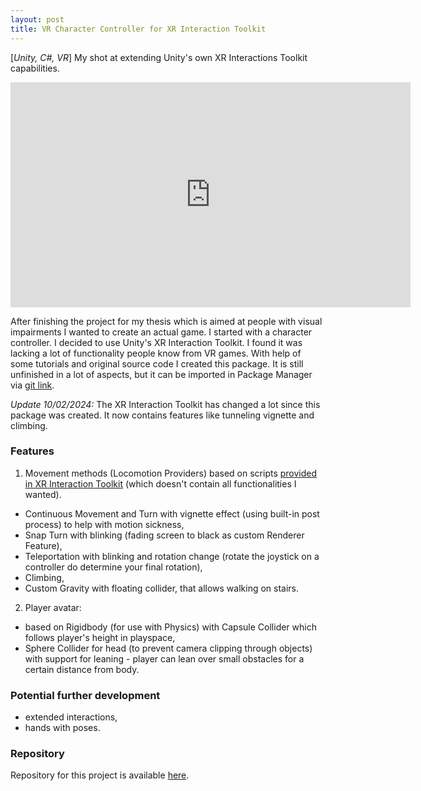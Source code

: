 ```yaml
---
layout: post
title: VR Character Controller for XR Interaction Toolkit
---
```


[*Unity, C#, VR*] My shot at extending Unity's own XR Interactions Toolkit capabilities.
<iframe src="https://player.vimeo.com/video/634590129" width="640" height="360" frameborder="0" allow="autoplay; fullscreen" allowfullscreen></iframe>

After finishing the project for my thesis which is aimed at people with visual impairments I wanted to create an actual game. I started with a character controller.
I decided to use Unity's XR Interaction Toolkit. I found it was lacking a lot of functionality people know from VR games.
With help of some tutorials and original source code I created this package.
It is still unfinished in a lot of aspects, but it can be imported in Package Manager via [git link](https://github.com/kmisiewicz/vr-controller-xrit.git).


*Update 10/02/2024:* The XR Interaction Toolkit has changed a lot since this package was created. It now contains features like tunneling vignette and climbing.


### Features

1. Movement methods (Locomotion Providers) based on scripts 
[provided in XR Interaction Toolkit](https://docs.unity3d.com/Packages/com.unity.xr.interaction.toolkit@1.0/manual/locomotion.html)
(which doesn't contain all functionalities I wanted).
  - Continuous Movement and Turn with vignette effect (using built-in post process) to help with motion sickness,
  - Snap Turn with blinking (fading screen to black as custom Renderer Feature),
  - Teleportation with blinking and rotation change (rotate the joystick on a controller do determine your final rotation),
  - Climbing,
  - Custom Gravity with floating collider, that allows walking on stairs.
2. Player avatar:
  - based on Rigidbody (for use with Physics) with Capsule Collider which follows player's height in playspace,
  - Sphere Collider for head (to prevent camera clipping through objects) with support for leaning - player can lean over small obstacles for a certain distance from body.


### Potential further development
- extended interactions,
- hands with poses.


### Repository
Repository for this project is available [here](https://github.com/kmisiewicz/vr-controller-xrit).
